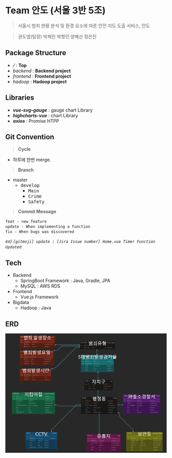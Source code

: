 # Team 안도 (서울 3반 5조)

> 서울시 범죄 현황 분석 및 환경 요소에 따른 안전 지도 도출 서비스, 안도

> 권도엽(팀장) 박채린 박형민 양혜선 정은진



## Package Structure

- */* : **Top**
- *backend* : **Backend project**
- *frontend* : **Frontend project**
- *hadoop* : **Hadoop project**



## Libraries

- ***vue-svg-gauge*** : gauge chart Library
- ***highcharts-vue*** : chart Library
- ***axios*** : Promise HTPP





## Git Convention

> **Cycle**

- 하루에 한번 merge.



> **Branch**

- master
  - <kbd>develop</kbd>
    - <kbd>Main</kbd>
    - <kbd>Crime</kbd>
    - <kbd>Safety</kbd>


> **Commit Message**

```
feat - new feature
update - When implementing a function
fix - When bugs was discovered
```

*ex) `[gitmoji] update : [Jira Issue number] Home.vue Timer Function Updated`*






## Tech
- Backend
  - SpringBoot Framework : Java, Gradle, JPA
  - MySQL : AWS RDS
- Frontend
  - Vue.js Framework
- Bigdata
  - Hadoop : Java






## ERD
![ERD](https://github.com/Yanghyesun/Ando/blob/master/picture/ERD-diagram.png)
